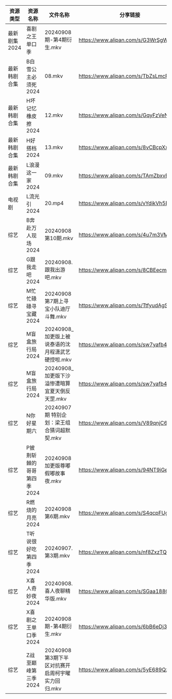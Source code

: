 | 资源类型     | 资源名称            | 文件名称                            | 分享链接                                 | 更新时间                |
| -------- | --------------- | ------------------------------- | ------------------------------------ | ------------------- |
| 最新剧集2024 | 喜剧之王单口季         | 20240908期-第4期衍生.mkv             | https://www.alipan.com/s/G3WrSgWChoE | 2024-09-08 14:10:41 |
| 最新韩剧合集   | B白雪公主必须死2024    | 08.mkv                          | https://www.alipan.com/s/TbZsLmcPGSo | 2024-09-08 00:05:17 |
| 最新韩剧合集   | H坏记忆橡皮擦2024     | 12.mkv                          | https://www.alipan.com/s/GqyFzVeNETy | 2024-09-08 12:05:49 |
| 最新韩剧合集   | H好搭档2024        | 13.mkv                          | https://www.alipan.com/s/8vCBcpXxGp9 | 2024-09-08 00:05:46 |
| 最新韩剧合集   | L浪漫这一家2024      | 09.mkv                          | https://www.alipan.com/s/TAmZbxvBoBi | 2024-09-08 00:06:11 |
| 电视剧      | L流光引2024        | 20.mp4                          | https://www.alipan.com/s/vYdikVh5BuN | 2024-09-08 00:06:08 |
| 综艺       | B奔赴万人现场2024     | 20240908第10期.mkv                | https://www.alipan.com/s/4u7m3VMcqux | 2024-09-08 14:07:34 |
| 综艺       | G跟我走吧2024       | 20240908.跟我出游吧.mkv              | https://www.alipan.com/s/8CBEecm773h | 2024-09-08 14:07:47 |
| 综艺       | M忙忙碌碌寻宝藏2024    | 20240908第7期上寻宝小队迪厅斗舞.mkv        | https://www.alipan.com/s/TtfyudAgS8v | 2024-09-08 14:08:12 |
| 综艺       | M盲盒旅行局2024      | 20240908_加更版上被说泰语的沈月程潇武艺硬控啦.mkv | https://www.alipan.com/s/sw7yafb4e5C | 2024-09-08 14:08:18 |
| 综艺       | M盲盒旅行局2024      | 20240908_加更版下沙溢惨遭暗算宜夏天倒反天罡.mkv  | https://www.alipan.com/s/sw7yafb4e5C | 2024-09-08 14:08:18 |
| 综艺       | N你好星期六          | 20240907 期 特别企划：梁王组合猜词超默契.mkv   | https://www.alipan.com/s/V89qnjC6T3z | 2024-09-08 18:08:42 |
| 综艺       | P披荆斩棘的哥哥第四季2024 | 20240908加更版尊嘟假嘟故事夜.mkv          | https://www.alipan.com/s/94NT9iGe94e | 2024-09-08 14:08:28 |
| 综艺       | R燃烧的月亮2024      | 20240908第6期.mkv                 | https://www.alipan.com/s/S4qcpFUguQa | 2024-09-08 16:08:58 |
| 综艺       | T听说很好吃第四季2024   | 20240907.第3期.mkv                | https://www.alipan.com/s/nf8ZxzTQNmB | 2024-09-08 08:08:52 |
| 综艺       | X喜人奇妙夜2024      | 20240908.喜人夜聊精华版.mkv            | https://www.alipan.com/s/SGaa188CQZA | 2024-09-08 14:09:10 |
| 综艺       | X喜剧之王单口季2024    | 20240908期-第4期衍生.mkv             | https://www.alipan.com/s/6bB6eDj37Y6 | 2024-09-08 14:09:13 |
| 综艺       | Z战至巅峰第三季2024    | 20240908第3期下半区对抗赛开启周柯宇曜实力回归.mkv | https://www.alipan.com/s/5yE689QzaiL | 2024-09-08 14:09:31 |
